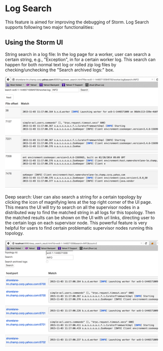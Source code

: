 Log Search
==========================

This feature is aimed for improving the debugging of Storm. Log Search supports following two major functionalities:

Using the Storm UI
-------------
String search in a log file: In the log page for a worker, user can search a certain string, e.g., "Exception", in for a certain worker log. This search can happen for both normal text log or rolled zip log files by checking/unchecking the "Search archived logs:" box.

![Search in a log](images/search-for-a-single-worker-log.png "Seach in a log")

Deep search: User can also search a string for a certain topology by clicking the icon of magnifying lens at the top right corner of the UI page. This means the UI will try to search on all the supervisor nodes in a distributed way to find the matched string in all logs for this topology. Then the matched results can be shown on the UI with url links, directing user to the certain logs on each supervisor node. This powerful feature is very helpful for users to find certain problematic supervisor nodes running this topology.

![Seach in a topology](images/search-a-topology.png "Search in a topology")

